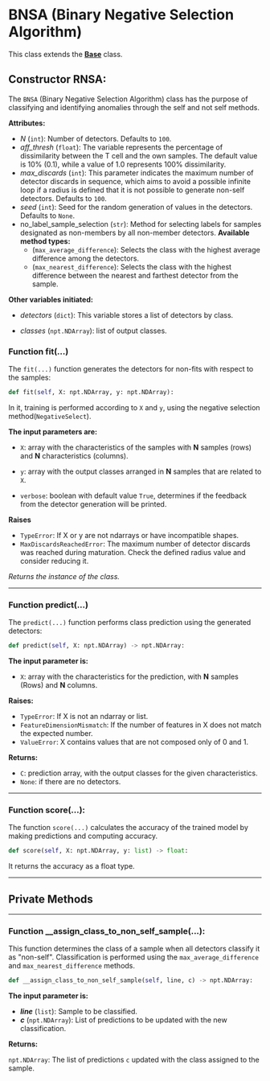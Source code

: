 # BNSA (Binary Negative Selection Algorithm)

This class extends the [**Base**](../../advanced-guides/Base%20Classes%20Reference/NegativeSelection.md) class.

## Constructor RNSA:

The ``BNSA`` (Binary Negative Selection Algorithm) class has the purpose of classifying and identifying anomalies through the self and not self methods.

**Attributes:**

* *N* (``int``): Number of detectors. Defaults to ``100``.
* *aff_thresh* (``float``): The variable represents the percentage of dissimilarity between the T cell and the own samples. The default value is 10% (0.1), while a value of 1.0 represents 100% dissimilarity.
* *max_discards* (``int``): This parameter indicates the maximum number of detector discards in sequence, which aims to avoid a
possible infinite loop if a radius is defined that it is not possible to generate non-self detectors. Defaults to ``100``.
* *seed* (``int``): Seed for the random generation of values in the detectors. Defaults to ``None``.
* no_label_sample_selection (``str``): Method for selecting labels for samples designated as non-members by all non-member detectors. **Available method types:**
    - (``max_average_difference``): Selects the class with the highest average difference among the detectors.
    - (``max_nearest_difference``): Selects the class with the highest difference between the nearest and farthest detector from the sample.

**Other variables initiated:**

* *detectors* (``dict``): This variable stores a list of detectors by class.

* *classes* (``npt.NDArray``): list of output classes.



### Function fit(...)

The ``fit(...)`` function generates the detectors for non-fits with respect to the samples:

```python
def fit(self, X: npt.NDArray, y: npt.NDArray):
```

In it, training is performed according to ``X`` and ``y``, using the negative selection method(``NegativeSelect``).

**The input parameters are:** 
* ``X``: array with the characteristics of the samples with **N** samples (rows) and **N** characteristics (columns). 

* ``y``: array with the output classes arranged in **N** samples that are related to ``X``.

* ``verbose``: boolean with default value ``True``, determines if the feedback from the detector generation will be printed.

**Raises**
* ``TypeError``: If X or y are not ndarrays or have incompatible shapes.
* ``MaxDiscardsReachedError``: The maximum number of detector discards was reached during
  maturation. Check the defined radius value and consider reducing it.


*Returns the instance of the class.*

---

### Function predict(...)

The ``predict(...)`` function performs class prediction using the generated detectors:

```python
def predict(self, X: npt.NDArray) -> npt.NDArray:
```

**The input parameter is:** 
* ``X``: array with the characteristics for the prediction, with **N** samples (Rows) and **N** columns.

**Raises:** 
* ``TypeError``: If X is not an ndarray or list.
* ``FeatureDimensionMismatch``: If the number of features in X does not match the expected number.
* ``ValueError``: X contains values that are not composed only of 0 and 1.

**Returns:** 
* ``C``: prediction array, with the output classes for the given characteristics.
* ``None``: if there are no detectors.

---

### Function score(...):

The function ``score(...)`` calculates the accuracy of the trained model by making predictions and computing accuracy.

```python
def score(self, X: npt.NDArray, y: list) -> float:
```

It returns the accuracy as a float type.

---

## Private Methods

---

### Function __assign_class_to_non_self_sample(...):

This function determines the class of a sample when all detectors classify it as "non-self". Classification is performed using the ``max_average_difference`` and ``max_nearest_difference`` methods.

```python
def __assign_class_to_non_self_sample(self, line, c) -> npt.NDArray:
```
**The input parameter is:** 

* ***line*** (``list``): Sample to be classified.
* ***c*** (``npt.NDArray``): List of predictions to be updated with the new classification.

**Returns:** 

``npt.NDArray``: The list of predictions `c` updated with the class assigned to the sample.
